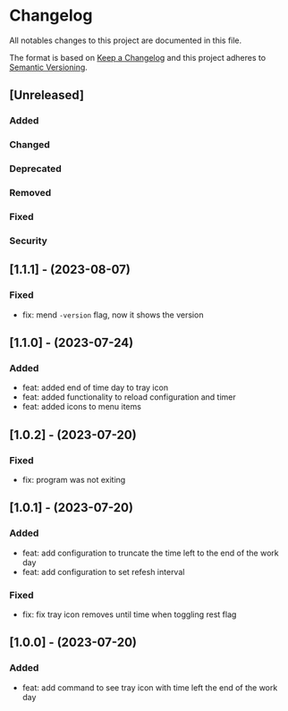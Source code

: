 # Changelog

All notables changes to this project are documented in this file.

The format is based on [Keep a Changelog](https://keepachangelog.com/en/1.0.0/) and this project adheres to [Semantic Versioning](https://semver.org/spec/v2.0.0.html).

## [Unreleased]

### Added

### Changed

### Deprecated

### Removed

### Fixed

### Security

## [1.1.1] - (2023-08-07)

### Fixed

*   fix: mend `-version` flag, now it shows the version

## [1.1.0] - (2023-07-24)

### Added

*   feat: added end of time day to tray icon
*   feat: added functionality to reload configuration and timer
*   feat: added icons to menu items

## [1.0.2] - (2023-07-20)

### Fixed

*   fix: program was not exiting

## [1.0.1] - (2023-07-20)

### Added

*   feat: add configuration to truncate the time left to the end of the work day
*   feat: add configuration to set refesh interval

### Fixed

*   fix: fix tray icon removes until time when toggling rest flag

## [1.0.0] - (2023-07-20)

### Added

*   feat: add command to see tray icon with time left the end of the work day
